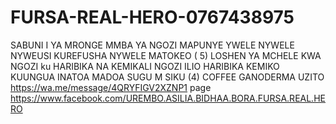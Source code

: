 # FURSA-REAL-HERO-0767438975
SABUNI I YA MRONGE  MMBA YA NGOZI MAPUNYE YWELE NYWELE NYWEUSI KUREFUSHA NYWELE MATOKEO ( 5)  LOSHEN YA MCHELE KWA NGOZI ku HARIBIKA NA KEMIKALI NGOZI ILIO HARIBIKA KEMIKO KUUNGUA INATOA MADOA SUGU M SIKU  (4)  COFFEE GANODERMA UZITO  https://wa.me/message/4QRYFIGV2XZNP1   page   https://www.facebook.com/UREMBO.ASILIA.BIDHAA.BORA.FURSA.REAL.HERO 
